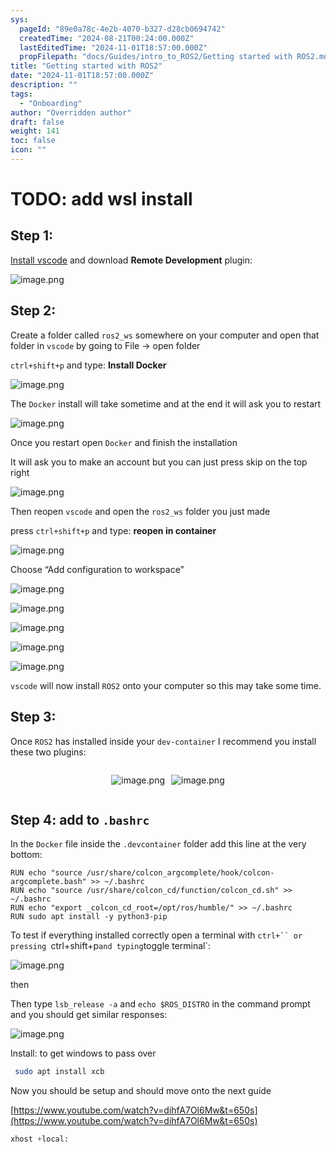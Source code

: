```yaml
---
sys:
  pageId: "89e0a78c-4e2b-4070-b327-d28cb0694742"
  createdTime: "2024-08-21T00:24:00.000Z"
  lastEditedTime: "2024-11-01T18:57:00.000Z"
  propFilepath: "docs/Guides/intro_to_ROS2/Getting started with ROS2.md"
title: "Getting started with ROS2"
date: "2024-11-01T18:57:00.000Z"
description: ""
tags:
  - "Onboarding"
author: "Overridden author"
draft: false
weight: 141
toc: false
icon: ""
---
```


# TODO: add wsl install

## Step 1:

[Install vscode](https://code.visualstudio.com/download) and download **Remote Development** plugin:

![image.png](https://prod-files-secure.s3.us-west-2.amazonaws.com/d518164a-d88e-44d1-a4ee-3adb3bd8bce0/efb52993-1881-4a40-b95e-6f020334f022/image.png?X-Amz-Algorithm=AWS4-HMAC-SHA256&X-Amz-Content-Sha256=UNSIGNED-PAYLOAD&X-Amz-Credential=ASIAZI2LB466YCIP2A2G%2F20250401%2Fus-west-2%2Fs3%2Faws4_request&X-Amz-Date=20250401T090925Z&X-Amz-Expires=3600&X-Amz-Security-Token=IQoJb3JpZ2luX2VjEFEaCXVzLXdlc3QtMiJGMEQCIC6Od7CGh%2BuMbM%2Bsk2BJT68%2BTplmeeq%2BsyBpajsJu28dAiB6wyLH%2BNHgVbpS2E1pSQVwbaryL1tgEJiry37XLDE0uSqIBAi6%2F%2F%2F%2F%2F%2F%2F%2F%2F%2F8BEAAaDDYzNzQyMzE4MzgwNSIMhZ8rvKq0eNbtcsonKtwD8NcWd9I%2FCXLET4sOc5EPFXHNNF1A4HbIj2H%2FUM8Y8gYS7Fv2FERCE%2FEMriXM1kKEFroaclIYMq1px00N9BqylSB875DxGtz%2FkwLiXX1vEOoHa%2FaZNPs7nDzkDuQ69GL1fbI%2BwnyanJ1PHmDEbJ5URMcaQrf5NV6sFCdTVn7AJBBhRiTwarI2kMkVFEf19ZO0sCCUA1lQFheKcSz9IDTy2ixIEgTLDcwXPntAWipWyDRkTjdqFiP73acuhL4COVPlzR%2BF3U7hUEK7pq4aYGQtdKSYrshyRsC9CwZiTm0%2Ff7JPlmDR1xbQdkn17VPjUMwUiR4l7IlVE6BggHCHlwsc8V7oQDcD7ipQPxcpy6vakVOQKHA3wZmJf1NJNe80m0hzbd5bsfvMvKcuotTBCEUAYFlJsvZb1VDbqDl1AGMhtLZDoPqUF7BxS8RF%2BR1zp17OxQcCirV9wOJGCbE3eZq2AHQfcYPBTfSXPw1gj2Uw6UUQh%2Fk%2FJiHu1Sc2vy4kHRPqx6Mima0Nh%2BZGbpIb%2BYn4b28cNYhJwiNAB5YsjmAxKBUtk6r9xUfV%2BpTmoDf%2BtOvGPRYrVfp7ytGVZe4g8mF4Kbmws%2FcZDdc1kfGh5PwOBum0wp65jYq32LIxe6owl8yuvwY6pgFdtzCIovapNxJuj9L3Pa9TS%2BQQEOQCiP9jX9RM3oW5WCoKy5xppP%2FW3W0Nu5nNddR4ccwbPT1hv7yoN0zMuPoHc9EP51dstAZlZFJVacLYSBv2YJgI%2FjbEwbN%2Fd%2FznQkJZb3gSeu6M0AluH2kRitxefImtI3TZ%2Fuag%2FlpKzhb3MYJBflka8b%2FOKPS16AWlCQsElCHeDMhbzSMaX2ELuKZcZh1v7A1j&X-Amz-Signature=85305280763c047684f644f0fcf7869fa5644260669220b50416808a7b4333ec&X-Amz-SignedHeaders=host&x-id=GetObject)

## Step 2:

Create a folder called `ros2_ws` somewhere on your computer and open that folder in `vscode` by going to File → open folder 

`ctrl+shift+p` and type: **Install Docker**

![image.png](https://prod-files-secure.s3.us-west-2.amazonaws.com/d518164a-d88e-44d1-a4ee-3adb3bd8bce0/2269dc0e-1cd5-47ff-bceb-c04ad9b2eab0/image.png?X-Amz-Algorithm=AWS4-HMAC-SHA256&X-Amz-Content-Sha256=UNSIGNED-PAYLOAD&X-Amz-Credential=ASIAZI2LB466YCIP2A2G%2F20250401%2Fus-west-2%2Fs3%2Faws4_request&X-Amz-Date=20250401T090925Z&X-Amz-Expires=3600&X-Amz-Security-Token=IQoJb3JpZ2luX2VjEFEaCXVzLXdlc3QtMiJGMEQCIC6Od7CGh%2BuMbM%2Bsk2BJT68%2BTplmeeq%2BsyBpajsJu28dAiB6wyLH%2BNHgVbpS2E1pSQVwbaryL1tgEJiry37XLDE0uSqIBAi6%2F%2F%2F%2F%2F%2F%2F%2F%2F%2F8BEAAaDDYzNzQyMzE4MzgwNSIMhZ8rvKq0eNbtcsonKtwD8NcWd9I%2FCXLET4sOc5EPFXHNNF1A4HbIj2H%2FUM8Y8gYS7Fv2FERCE%2FEMriXM1kKEFroaclIYMq1px00N9BqylSB875DxGtz%2FkwLiXX1vEOoHa%2FaZNPs7nDzkDuQ69GL1fbI%2BwnyanJ1PHmDEbJ5URMcaQrf5NV6sFCdTVn7AJBBhRiTwarI2kMkVFEf19ZO0sCCUA1lQFheKcSz9IDTy2ixIEgTLDcwXPntAWipWyDRkTjdqFiP73acuhL4COVPlzR%2BF3U7hUEK7pq4aYGQtdKSYrshyRsC9CwZiTm0%2Ff7JPlmDR1xbQdkn17VPjUMwUiR4l7IlVE6BggHCHlwsc8V7oQDcD7ipQPxcpy6vakVOQKHA3wZmJf1NJNe80m0hzbd5bsfvMvKcuotTBCEUAYFlJsvZb1VDbqDl1AGMhtLZDoPqUF7BxS8RF%2BR1zp17OxQcCirV9wOJGCbE3eZq2AHQfcYPBTfSXPw1gj2Uw6UUQh%2Fk%2FJiHu1Sc2vy4kHRPqx6Mima0Nh%2BZGbpIb%2BYn4b28cNYhJwiNAB5YsjmAxKBUtk6r9xUfV%2BpTmoDf%2BtOvGPRYrVfp7ytGVZe4g8mF4Kbmws%2FcZDdc1kfGh5PwOBum0wp65jYq32LIxe6owl8yuvwY6pgFdtzCIovapNxJuj9L3Pa9TS%2BQQEOQCiP9jX9RM3oW5WCoKy5xppP%2FW3W0Nu5nNddR4ccwbPT1hv7yoN0zMuPoHc9EP51dstAZlZFJVacLYSBv2YJgI%2FjbEwbN%2Fd%2FznQkJZb3gSeu6M0AluH2kRitxefImtI3TZ%2Fuag%2FlpKzhb3MYJBflka8b%2FOKPS16AWlCQsElCHeDMhbzSMaX2ELuKZcZh1v7A1j&X-Amz-Signature=b72cb4448785c8006088ce3ac79d286c77e72ee0df5ac97b92dd70ca16473ec1&X-Amz-SignedHeaders=host&x-id=GetObject)

The `Docker` install will take sometime and at the end it will ask you to restart

![image.png](https://prod-files-secure.s3.us-west-2.amazonaws.com/d518164a-d88e-44d1-a4ee-3adb3bd8bce0/ed233f78-be33-4b1f-b89c-9c346c0e961e/image.png?X-Amz-Algorithm=AWS4-HMAC-SHA256&X-Amz-Content-Sha256=UNSIGNED-PAYLOAD&X-Amz-Credential=ASIAZI2LB466YCIP2A2G%2F20250401%2Fus-west-2%2Fs3%2Faws4_request&X-Amz-Date=20250401T090925Z&X-Amz-Expires=3600&X-Amz-Security-Token=IQoJb3JpZ2luX2VjEFEaCXVzLXdlc3QtMiJGMEQCIC6Od7CGh%2BuMbM%2Bsk2BJT68%2BTplmeeq%2BsyBpajsJu28dAiB6wyLH%2BNHgVbpS2E1pSQVwbaryL1tgEJiry37XLDE0uSqIBAi6%2F%2F%2F%2F%2F%2F%2F%2F%2F%2F8BEAAaDDYzNzQyMzE4MzgwNSIMhZ8rvKq0eNbtcsonKtwD8NcWd9I%2FCXLET4sOc5EPFXHNNF1A4HbIj2H%2FUM8Y8gYS7Fv2FERCE%2FEMriXM1kKEFroaclIYMq1px00N9BqylSB875DxGtz%2FkwLiXX1vEOoHa%2FaZNPs7nDzkDuQ69GL1fbI%2BwnyanJ1PHmDEbJ5URMcaQrf5NV6sFCdTVn7AJBBhRiTwarI2kMkVFEf19ZO0sCCUA1lQFheKcSz9IDTy2ixIEgTLDcwXPntAWipWyDRkTjdqFiP73acuhL4COVPlzR%2BF3U7hUEK7pq4aYGQtdKSYrshyRsC9CwZiTm0%2Ff7JPlmDR1xbQdkn17VPjUMwUiR4l7IlVE6BggHCHlwsc8V7oQDcD7ipQPxcpy6vakVOQKHA3wZmJf1NJNe80m0hzbd5bsfvMvKcuotTBCEUAYFlJsvZb1VDbqDl1AGMhtLZDoPqUF7BxS8RF%2BR1zp17OxQcCirV9wOJGCbE3eZq2AHQfcYPBTfSXPw1gj2Uw6UUQh%2Fk%2FJiHu1Sc2vy4kHRPqx6Mima0Nh%2BZGbpIb%2BYn4b28cNYhJwiNAB5YsjmAxKBUtk6r9xUfV%2BpTmoDf%2BtOvGPRYrVfp7ytGVZe4g8mF4Kbmws%2FcZDdc1kfGh5PwOBum0wp65jYq32LIxe6owl8yuvwY6pgFdtzCIovapNxJuj9L3Pa9TS%2BQQEOQCiP9jX9RM3oW5WCoKy5xppP%2FW3W0Nu5nNddR4ccwbPT1hv7yoN0zMuPoHc9EP51dstAZlZFJVacLYSBv2YJgI%2FjbEwbN%2Fd%2FznQkJZb3gSeu6M0AluH2kRitxefImtI3TZ%2Fuag%2FlpKzhb3MYJBflka8b%2FOKPS16AWlCQsElCHeDMhbzSMaX2ELuKZcZh1v7A1j&X-Amz-Signature=27c98be7931e3b8710760616ff8ae6a482c3c0953b5226327a25f7ac9b582280&X-Amz-SignedHeaders=host&x-id=GetObject)

Once you restart open `Docker` and finish the installation

It will ask you to make an account but you can just press skip on the top right

![image.png](https://prod-files-secure.s3.us-west-2.amazonaws.com/d518164a-d88e-44d1-a4ee-3adb3bd8bce0/21010ad9-1659-4fd9-9f59-9932a09b2a3d/image.png?X-Amz-Algorithm=AWS4-HMAC-SHA256&X-Amz-Content-Sha256=UNSIGNED-PAYLOAD&X-Amz-Credential=ASIAZI2LB466YCIP2A2G%2F20250401%2Fus-west-2%2Fs3%2Faws4_request&X-Amz-Date=20250401T090925Z&X-Amz-Expires=3600&X-Amz-Security-Token=IQoJb3JpZ2luX2VjEFEaCXVzLXdlc3QtMiJGMEQCIC6Od7CGh%2BuMbM%2Bsk2BJT68%2BTplmeeq%2BsyBpajsJu28dAiB6wyLH%2BNHgVbpS2E1pSQVwbaryL1tgEJiry37XLDE0uSqIBAi6%2F%2F%2F%2F%2F%2F%2F%2F%2F%2F8BEAAaDDYzNzQyMzE4MzgwNSIMhZ8rvKq0eNbtcsonKtwD8NcWd9I%2FCXLET4sOc5EPFXHNNF1A4HbIj2H%2FUM8Y8gYS7Fv2FERCE%2FEMriXM1kKEFroaclIYMq1px00N9BqylSB875DxGtz%2FkwLiXX1vEOoHa%2FaZNPs7nDzkDuQ69GL1fbI%2BwnyanJ1PHmDEbJ5URMcaQrf5NV6sFCdTVn7AJBBhRiTwarI2kMkVFEf19ZO0sCCUA1lQFheKcSz9IDTy2ixIEgTLDcwXPntAWipWyDRkTjdqFiP73acuhL4COVPlzR%2BF3U7hUEK7pq4aYGQtdKSYrshyRsC9CwZiTm0%2Ff7JPlmDR1xbQdkn17VPjUMwUiR4l7IlVE6BggHCHlwsc8V7oQDcD7ipQPxcpy6vakVOQKHA3wZmJf1NJNe80m0hzbd5bsfvMvKcuotTBCEUAYFlJsvZb1VDbqDl1AGMhtLZDoPqUF7BxS8RF%2BR1zp17OxQcCirV9wOJGCbE3eZq2AHQfcYPBTfSXPw1gj2Uw6UUQh%2Fk%2FJiHu1Sc2vy4kHRPqx6Mima0Nh%2BZGbpIb%2BYn4b28cNYhJwiNAB5YsjmAxKBUtk6r9xUfV%2BpTmoDf%2BtOvGPRYrVfp7ytGVZe4g8mF4Kbmws%2FcZDdc1kfGh5PwOBum0wp65jYq32LIxe6owl8yuvwY6pgFdtzCIovapNxJuj9L3Pa9TS%2BQQEOQCiP9jX9RM3oW5WCoKy5xppP%2FW3W0Nu5nNddR4ccwbPT1hv7yoN0zMuPoHc9EP51dstAZlZFJVacLYSBv2YJgI%2FjbEwbN%2Fd%2FznQkJZb3gSeu6M0AluH2kRitxefImtI3TZ%2Fuag%2FlpKzhb3MYJBflka8b%2FOKPS16AWlCQsElCHeDMhbzSMaX2ELuKZcZh1v7A1j&X-Amz-Signature=ba636a548f7359523b3e4743e980d91fbf2001f7b3ae1b9d823975f5159a65f4&X-Amz-SignedHeaders=host&x-id=GetObject)

Then reopen `vscode` and open the `ros2_ws` folder you just made

press `ctrl+shift+p` and type: **reopen in container**

![image.png](https://prod-files-secure.s3.us-west-2.amazonaws.com/d518164a-d88e-44d1-a4ee-3adb3bd8bce0/4e93b8c2-41ad-488c-8095-c74205196118/image.png?X-Amz-Algorithm=AWS4-HMAC-SHA256&X-Amz-Content-Sha256=UNSIGNED-PAYLOAD&X-Amz-Credential=ASIAZI2LB466YCIP2A2G%2F20250401%2Fus-west-2%2Fs3%2Faws4_request&X-Amz-Date=20250401T090925Z&X-Amz-Expires=3600&X-Amz-Security-Token=IQoJb3JpZ2luX2VjEFEaCXVzLXdlc3QtMiJGMEQCIC6Od7CGh%2BuMbM%2Bsk2BJT68%2BTplmeeq%2BsyBpajsJu28dAiB6wyLH%2BNHgVbpS2E1pSQVwbaryL1tgEJiry37XLDE0uSqIBAi6%2F%2F%2F%2F%2F%2F%2F%2F%2F%2F8BEAAaDDYzNzQyMzE4MzgwNSIMhZ8rvKq0eNbtcsonKtwD8NcWd9I%2FCXLET4sOc5EPFXHNNF1A4HbIj2H%2FUM8Y8gYS7Fv2FERCE%2FEMriXM1kKEFroaclIYMq1px00N9BqylSB875DxGtz%2FkwLiXX1vEOoHa%2FaZNPs7nDzkDuQ69GL1fbI%2BwnyanJ1PHmDEbJ5URMcaQrf5NV6sFCdTVn7AJBBhRiTwarI2kMkVFEf19ZO0sCCUA1lQFheKcSz9IDTy2ixIEgTLDcwXPntAWipWyDRkTjdqFiP73acuhL4COVPlzR%2BF3U7hUEK7pq4aYGQtdKSYrshyRsC9CwZiTm0%2Ff7JPlmDR1xbQdkn17VPjUMwUiR4l7IlVE6BggHCHlwsc8V7oQDcD7ipQPxcpy6vakVOQKHA3wZmJf1NJNe80m0hzbd5bsfvMvKcuotTBCEUAYFlJsvZb1VDbqDl1AGMhtLZDoPqUF7BxS8RF%2BR1zp17OxQcCirV9wOJGCbE3eZq2AHQfcYPBTfSXPw1gj2Uw6UUQh%2Fk%2FJiHu1Sc2vy4kHRPqx6Mima0Nh%2BZGbpIb%2BYn4b28cNYhJwiNAB5YsjmAxKBUtk6r9xUfV%2BpTmoDf%2BtOvGPRYrVfp7ytGVZe4g8mF4Kbmws%2FcZDdc1kfGh5PwOBum0wp65jYq32LIxe6owl8yuvwY6pgFdtzCIovapNxJuj9L3Pa9TS%2BQQEOQCiP9jX9RM3oW5WCoKy5xppP%2FW3W0Nu5nNddR4ccwbPT1hv7yoN0zMuPoHc9EP51dstAZlZFJVacLYSBv2YJgI%2FjbEwbN%2Fd%2FznQkJZb3gSeu6M0AluH2kRitxefImtI3TZ%2Fuag%2FlpKzhb3MYJBflka8b%2FOKPS16AWlCQsElCHeDMhbzSMaX2ELuKZcZh1v7A1j&X-Amz-Signature=a0358ec784c5ace5c1de99177945680fad316468a13a26046ff3cd764ef3dace&X-Amz-SignedHeaders=host&x-id=GetObject)

Choose “Add configuration to workspace”

![image.png](https://prod-files-secure.s3.us-west-2.amazonaws.com/d518164a-d88e-44d1-a4ee-3adb3bd8bce0/9560b282-5060-4989-ba37-97e7b2c22476/image.png?X-Amz-Algorithm=AWS4-HMAC-SHA256&X-Amz-Content-Sha256=UNSIGNED-PAYLOAD&X-Amz-Credential=ASIAZI2LB466YCIP2A2G%2F20250401%2Fus-west-2%2Fs3%2Faws4_request&X-Amz-Date=20250401T090925Z&X-Amz-Expires=3600&X-Amz-Security-Token=IQoJb3JpZ2luX2VjEFEaCXVzLXdlc3QtMiJGMEQCIC6Od7CGh%2BuMbM%2Bsk2BJT68%2BTplmeeq%2BsyBpajsJu28dAiB6wyLH%2BNHgVbpS2E1pSQVwbaryL1tgEJiry37XLDE0uSqIBAi6%2F%2F%2F%2F%2F%2F%2F%2F%2F%2F8BEAAaDDYzNzQyMzE4MzgwNSIMhZ8rvKq0eNbtcsonKtwD8NcWd9I%2FCXLET4sOc5EPFXHNNF1A4HbIj2H%2FUM8Y8gYS7Fv2FERCE%2FEMriXM1kKEFroaclIYMq1px00N9BqylSB875DxGtz%2FkwLiXX1vEOoHa%2FaZNPs7nDzkDuQ69GL1fbI%2BwnyanJ1PHmDEbJ5URMcaQrf5NV6sFCdTVn7AJBBhRiTwarI2kMkVFEf19ZO0sCCUA1lQFheKcSz9IDTy2ixIEgTLDcwXPntAWipWyDRkTjdqFiP73acuhL4COVPlzR%2BF3U7hUEK7pq4aYGQtdKSYrshyRsC9CwZiTm0%2Ff7JPlmDR1xbQdkn17VPjUMwUiR4l7IlVE6BggHCHlwsc8V7oQDcD7ipQPxcpy6vakVOQKHA3wZmJf1NJNe80m0hzbd5bsfvMvKcuotTBCEUAYFlJsvZb1VDbqDl1AGMhtLZDoPqUF7BxS8RF%2BR1zp17OxQcCirV9wOJGCbE3eZq2AHQfcYPBTfSXPw1gj2Uw6UUQh%2Fk%2FJiHu1Sc2vy4kHRPqx6Mima0Nh%2BZGbpIb%2BYn4b28cNYhJwiNAB5YsjmAxKBUtk6r9xUfV%2BpTmoDf%2BtOvGPRYrVfp7ytGVZe4g8mF4Kbmws%2FcZDdc1kfGh5PwOBum0wp65jYq32LIxe6owl8yuvwY6pgFdtzCIovapNxJuj9L3Pa9TS%2BQQEOQCiP9jX9RM3oW5WCoKy5xppP%2FW3W0Nu5nNddR4ccwbPT1hv7yoN0zMuPoHc9EP51dstAZlZFJVacLYSBv2YJgI%2FjbEwbN%2Fd%2FznQkJZb3gSeu6M0AluH2kRitxefImtI3TZ%2Fuag%2FlpKzhb3MYJBflka8b%2FOKPS16AWlCQsElCHeDMhbzSMaX2ELuKZcZh1v7A1j&X-Amz-Signature=21cf68220f044f5749c77ee2418fe29c8b6583726783f7e3cdb20474e973f668&X-Amz-SignedHeaders=host&x-id=GetObject)

![image.png](https://prod-files-secure.s3.us-west-2.amazonaws.com/d518164a-d88e-44d1-a4ee-3adb3bd8bce0/2ee63f81-886b-48e8-a553-dc6e5eac99e4/image.png?X-Amz-Algorithm=AWS4-HMAC-SHA256&X-Amz-Content-Sha256=UNSIGNED-PAYLOAD&X-Amz-Credential=ASIAZI2LB466YCIP2A2G%2F20250401%2Fus-west-2%2Fs3%2Faws4_request&X-Amz-Date=20250401T090925Z&X-Amz-Expires=3600&X-Amz-Security-Token=IQoJb3JpZ2luX2VjEFEaCXVzLXdlc3QtMiJGMEQCIC6Od7CGh%2BuMbM%2Bsk2BJT68%2BTplmeeq%2BsyBpajsJu28dAiB6wyLH%2BNHgVbpS2E1pSQVwbaryL1tgEJiry37XLDE0uSqIBAi6%2F%2F%2F%2F%2F%2F%2F%2F%2F%2F8BEAAaDDYzNzQyMzE4MzgwNSIMhZ8rvKq0eNbtcsonKtwD8NcWd9I%2FCXLET4sOc5EPFXHNNF1A4HbIj2H%2FUM8Y8gYS7Fv2FERCE%2FEMriXM1kKEFroaclIYMq1px00N9BqylSB875DxGtz%2FkwLiXX1vEOoHa%2FaZNPs7nDzkDuQ69GL1fbI%2BwnyanJ1PHmDEbJ5URMcaQrf5NV6sFCdTVn7AJBBhRiTwarI2kMkVFEf19ZO0sCCUA1lQFheKcSz9IDTy2ixIEgTLDcwXPntAWipWyDRkTjdqFiP73acuhL4COVPlzR%2BF3U7hUEK7pq4aYGQtdKSYrshyRsC9CwZiTm0%2Ff7JPlmDR1xbQdkn17VPjUMwUiR4l7IlVE6BggHCHlwsc8V7oQDcD7ipQPxcpy6vakVOQKHA3wZmJf1NJNe80m0hzbd5bsfvMvKcuotTBCEUAYFlJsvZb1VDbqDl1AGMhtLZDoPqUF7BxS8RF%2BR1zp17OxQcCirV9wOJGCbE3eZq2AHQfcYPBTfSXPw1gj2Uw6UUQh%2Fk%2FJiHu1Sc2vy4kHRPqx6Mima0Nh%2BZGbpIb%2BYn4b28cNYhJwiNAB5YsjmAxKBUtk6r9xUfV%2BpTmoDf%2BtOvGPRYrVfp7ytGVZe4g8mF4Kbmws%2FcZDdc1kfGh5PwOBum0wp65jYq32LIxe6owl8yuvwY6pgFdtzCIovapNxJuj9L3Pa9TS%2BQQEOQCiP9jX9RM3oW5WCoKy5xppP%2FW3W0Nu5nNddR4ccwbPT1hv7yoN0zMuPoHc9EP51dstAZlZFJVacLYSBv2YJgI%2FjbEwbN%2Fd%2FznQkJZb3gSeu6M0AluH2kRitxefImtI3TZ%2Fuag%2FlpKzhb3MYJBflka8b%2FOKPS16AWlCQsElCHeDMhbzSMaX2ELuKZcZh1v7A1j&X-Amz-Signature=6d643ac8b7b4e63d78f9870cab87388a21f95f40cd7988f53dc3e59077324f8f&X-Amz-SignedHeaders=host&x-id=GetObject)

![image.png](https://prod-files-secure.s3.us-west-2.amazonaws.com/d518164a-d88e-44d1-a4ee-3adb3bd8bce0/ae1580b2-b048-407e-aed9-b584224a7a04/image.png?X-Amz-Algorithm=AWS4-HMAC-SHA256&X-Amz-Content-Sha256=UNSIGNED-PAYLOAD&X-Amz-Credential=ASIAZI2LB466YCIP2A2G%2F20250401%2Fus-west-2%2Fs3%2Faws4_request&X-Amz-Date=20250401T090925Z&X-Amz-Expires=3600&X-Amz-Security-Token=IQoJb3JpZ2luX2VjEFEaCXVzLXdlc3QtMiJGMEQCIC6Od7CGh%2BuMbM%2Bsk2BJT68%2BTplmeeq%2BsyBpajsJu28dAiB6wyLH%2BNHgVbpS2E1pSQVwbaryL1tgEJiry37XLDE0uSqIBAi6%2F%2F%2F%2F%2F%2F%2F%2F%2F%2F8BEAAaDDYzNzQyMzE4MzgwNSIMhZ8rvKq0eNbtcsonKtwD8NcWd9I%2FCXLET4sOc5EPFXHNNF1A4HbIj2H%2FUM8Y8gYS7Fv2FERCE%2FEMriXM1kKEFroaclIYMq1px00N9BqylSB875DxGtz%2FkwLiXX1vEOoHa%2FaZNPs7nDzkDuQ69GL1fbI%2BwnyanJ1PHmDEbJ5URMcaQrf5NV6sFCdTVn7AJBBhRiTwarI2kMkVFEf19ZO0sCCUA1lQFheKcSz9IDTy2ixIEgTLDcwXPntAWipWyDRkTjdqFiP73acuhL4COVPlzR%2BF3U7hUEK7pq4aYGQtdKSYrshyRsC9CwZiTm0%2Ff7JPlmDR1xbQdkn17VPjUMwUiR4l7IlVE6BggHCHlwsc8V7oQDcD7ipQPxcpy6vakVOQKHA3wZmJf1NJNe80m0hzbd5bsfvMvKcuotTBCEUAYFlJsvZb1VDbqDl1AGMhtLZDoPqUF7BxS8RF%2BR1zp17OxQcCirV9wOJGCbE3eZq2AHQfcYPBTfSXPw1gj2Uw6UUQh%2Fk%2FJiHu1Sc2vy4kHRPqx6Mima0Nh%2BZGbpIb%2BYn4b28cNYhJwiNAB5YsjmAxKBUtk6r9xUfV%2BpTmoDf%2BtOvGPRYrVfp7ytGVZe4g8mF4Kbmws%2FcZDdc1kfGh5PwOBum0wp65jYq32LIxe6owl8yuvwY6pgFdtzCIovapNxJuj9L3Pa9TS%2BQQEOQCiP9jX9RM3oW5WCoKy5xppP%2FW3W0Nu5nNddR4ccwbPT1hv7yoN0zMuPoHc9EP51dstAZlZFJVacLYSBv2YJgI%2FjbEwbN%2Fd%2FznQkJZb3gSeu6M0AluH2kRitxefImtI3TZ%2Fuag%2FlpKzhb3MYJBflka8b%2FOKPS16AWlCQsElCHeDMhbzSMaX2ELuKZcZh1v7A1j&X-Amz-Signature=de0d215babbbee6083d74551778e71c0651512faded7985b9ecedbc3c6e24de3&X-Amz-SignedHeaders=host&x-id=GetObject)

![image.png](https://prod-files-secure.s3.us-west-2.amazonaws.com/d518164a-d88e-44d1-a4ee-3adb3bd8bce0/53255b28-f75e-430f-b9e3-c0ac8577e42b/image.png?X-Amz-Algorithm=AWS4-HMAC-SHA256&X-Amz-Content-Sha256=UNSIGNED-PAYLOAD&X-Amz-Credential=ASIAZI2LB466YCIP2A2G%2F20250401%2Fus-west-2%2Fs3%2Faws4_request&X-Amz-Date=20250401T090925Z&X-Amz-Expires=3600&X-Amz-Security-Token=IQoJb3JpZ2luX2VjEFEaCXVzLXdlc3QtMiJGMEQCIC6Od7CGh%2BuMbM%2Bsk2BJT68%2BTplmeeq%2BsyBpajsJu28dAiB6wyLH%2BNHgVbpS2E1pSQVwbaryL1tgEJiry37XLDE0uSqIBAi6%2F%2F%2F%2F%2F%2F%2F%2F%2F%2F8BEAAaDDYzNzQyMzE4MzgwNSIMhZ8rvKq0eNbtcsonKtwD8NcWd9I%2FCXLET4sOc5EPFXHNNF1A4HbIj2H%2FUM8Y8gYS7Fv2FERCE%2FEMriXM1kKEFroaclIYMq1px00N9BqylSB875DxGtz%2FkwLiXX1vEOoHa%2FaZNPs7nDzkDuQ69GL1fbI%2BwnyanJ1PHmDEbJ5URMcaQrf5NV6sFCdTVn7AJBBhRiTwarI2kMkVFEf19ZO0sCCUA1lQFheKcSz9IDTy2ixIEgTLDcwXPntAWipWyDRkTjdqFiP73acuhL4COVPlzR%2BF3U7hUEK7pq4aYGQtdKSYrshyRsC9CwZiTm0%2Ff7JPlmDR1xbQdkn17VPjUMwUiR4l7IlVE6BggHCHlwsc8V7oQDcD7ipQPxcpy6vakVOQKHA3wZmJf1NJNe80m0hzbd5bsfvMvKcuotTBCEUAYFlJsvZb1VDbqDl1AGMhtLZDoPqUF7BxS8RF%2BR1zp17OxQcCirV9wOJGCbE3eZq2AHQfcYPBTfSXPw1gj2Uw6UUQh%2Fk%2FJiHu1Sc2vy4kHRPqx6Mima0Nh%2BZGbpIb%2BYn4b28cNYhJwiNAB5YsjmAxKBUtk6r9xUfV%2BpTmoDf%2BtOvGPRYrVfp7ytGVZe4g8mF4Kbmws%2FcZDdc1kfGh5PwOBum0wp65jYq32LIxe6owl8yuvwY6pgFdtzCIovapNxJuj9L3Pa9TS%2BQQEOQCiP9jX9RM3oW5WCoKy5xppP%2FW3W0Nu5nNddR4ccwbPT1hv7yoN0zMuPoHc9EP51dstAZlZFJVacLYSBv2YJgI%2FjbEwbN%2Fd%2FznQkJZb3gSeu6M0AluH2kRitxefImtI3TZ%2Fuag%2FlpKzhb3MYJBflka8b%2FOKPS16AWlCQsElCHeDMhbzSMaX2ELuKZcZh1v7A1j&X-Amz-Signature=d52ec3db99585b142dba619ade17a1457199dbf36d3021d66e606f83595ccf90&X-Amz-SignedHeaders=host&x-id=GetObject)

![image.png](https://prod-files-secure.s3.us-west-2.amazonaws.com/d518164a-d88e-44d1-a4ee-3adb3bd8bce0/7c562767-5af9-4ffb-97d1-327bcdf4ee00/image.png?X-Amz-Algorithm=AWS4-HMAC-SHA256&X-Amz-Content-Sha256=UNSIGNED-PAYLOAD&X-Amz-Credential=ASIAZI2LB466YCIP2A2G%2F20250401%2Fus-west-2%2Fs3%2Faws4_request&X-Amz-Date=20250401T090925Z&X-Amz-Expires=3600&X-Amz-Security-Token=IQoJb3JpZ2luX2VjEFEaCXVzLXdlc3QtMiJGMEQCIC6Od7CGh%2BuMbM%2Bsk2BJT68%2BTplmeeq%2BsyBpajsJu28dAiB6wyLH%2BNHgVbpS2E1pSQVwbaryL1tgEJiry37XLDE0uSqIBAi6%2F%2F%2F%2F%2F%2F%2F%2F%2F%2F8BEAAaDDYzNzQyMzE4MzgwNSIMhZ8rvKq0eNbtcsonKtwD8NcWd9I%2FCXLET4sOc5EPFXHNNF1A4HbIj2H%2FUM8Y8gYS7Fv2FERCE%2FEMriXM1kKEFroaclIYMq1px00N9BqylSB875DxGtz%2FkwLiXX1vEOoHa%2FaZNPs7nDzkDuQ69GL1fbI%2BwnyanJ1PHmDEbJ5URMcaQrf5NV6sFCdTVn7AJBBhRiTwarI2kMkVFEf19ZO0sCCUA1lQFheKcSz9IDTy2ixIEgTLDcwXPntAWipWyDRkTjdqFiP73acuhL4COVPlzR%2BF3U7hUEK7pq4aYGQtdKSYrshyRsC9CwZiTm0%2Ff7JPlmDR1xbQdkn17VPjUMwUiR4l7IlVE6BggHCHlwsc8V7oQDcD7ipQPxcpy6vakVOQKHA3wZmJf1NJNe80m0hzbd5bsfvMvKcuotTBCEUAYFlJsvZb1VDbqDl1AGMhtLZDoPqUF7BxS8RF%2BR1zp17OxQcCirV9wOJGCbE3eZq2AHQfcYPBTfSXPw1gj2Uw6UUQh%2Fk%2FJiHu1Sc2vy4kHRPqx6Mima0Nh%2BZGbpIb%2BYn4b28cNYhJwiNAB5YsjmAxKBUtk6r9xUfV%2BpTmoDf%2BtOvGPRYrVfp7ytGVZe4g8mF4Kbmws%2FcZDdc1kfGh5PwOBum0wp65jYq32LIxe6owl8yuvwY6pgFdtzCIovapNxJuj9L3Pa9TS%2BQQEOQCiP9jX9RM3oW5WCoKy5xppP%2FW3W0Nu5nNddR4ccwbPT1hv7yoN0zMuPoHc9EP51dstAZlZFJVacLYSBv2YJgI%2FjbEwbN%2Fd%2FznQkJZb3gSeu6M0AluH2kRitxefImtI3TZ%2Fuag%2FlpKzhb3MYJBflka8b%2FOKPS16AWlCQsElCHeDMhbzSMaX2ELuKZcZh1v7A1j&X-Amz-Signature=f3a9f38015635f3d201158db2158d9402fe85610b241136b345af7d5b514a275&X-Amz-SignedHeaders=host&x-id=GetObject)

`vscode` will now install `ROS2` onto your computer so this may take some time.

## Step 3:

Once `ROS2` has installed inside your `dev-container` I recommend you install these two plugins:

<div style="display: flex;flex-direction: row; column-gap:10px; max-width: 630px;justify-content: center;">
<div>

![image.png](https://prod-files-secure.s3.us-west-2.amazonaws.com/d518164a-d88e-44d1-a4ee-3adb3bd8bce0/3fc3d550-5a54-4ba1-ba6b-faa01cdb7369/image.png?X-Amz-Algorithm=AWS4-HMAC-SHA256&X-Amz-Content-Sha256=UNSIGNED-PAYLOAD&X-Amz-Credential=ASIAZI2LB466SPNXWBXQ%2F20250401%2Fus-west-2%2Fs3%2Faws4_request&X-Amz-Date=20250401T090928Z&X-Amz-Expires=3600&X-Amz-Security-Token=IQoJb3JpZ2luX2VjEFEaCXVzLXdlc3QtMiJHMEUCIF0A4XJd8Xvm%2BMnV3%2BUE88g53oPhBluonOcTen3pRt2tAiEAunD06cHlpMdFXf6FE4SlyqFSEKPUmpgDO9ks0%2FFD6ZsqiAQIuv%2F%2F%2F%2F%2F%2F%2F%2F%2F%2FARAAGgw2Mzc0MjMxODM4MDUiDFvm6%2BVbC8IHQ76kySrcA%2FHHmrbMKATgiXMFTQNkQRn0GKp%2BuXPsT%2B%2B0%2FWF3CBP19GAAB06wIXWBuAvpKjU4QgT1uXw55JolNjgKbO2T00hjrzIa%2BO7x%2BO3wkrkx%2FgspMS9j8z6hKcoizSQ8hX7tEvnsAHOiNn18pnNni05Ue0TxzL24M%2FiXG1IRUsngRAEKO%2FZ0uACjYq4IWXC1lzpmbTZCR2%2Bhty8BZ%2BFDG2RF7Xqz4MnU5c9IW3cOPqq1tmNGHm1kMnZbgxZL6Mhrq6trHeB2%2Feya56e8rS%2FgnqYQjBK%2FCB0JUhhgx%2B6vs6jp%2FQaD6IwGHnYIybqA1ov24p%2BiUyIWmAf1Kob1xjl0Wl9UJ1LyZWe%2BKBzET3CkEnWiGjqWBMmTmfV6WrIKsW0Ic6PvgFfomiu6N8Wxp95dzEYEQyFxYKicnqV8F63wtbONipj76ApQQ0ZKNAGHPqFEfA6%2BwhW0m4Q9eGhSY0caQQMeqdjhseRXeT0CMYb2E6BkqDQ9f2Ur8mgJoSN9y7aPtMwvjeGeGEapqZnNnpD88jV0uas5d7dQQYa62f8Yqlpr1kWEZaOKiu%2Fbb3YnZVxzkOqORgvFyxNUqcplQAKKbK0Oi37Itm8k6BMlBpWDxop%2BvH20zOtJUUdHSmqClGEXMPDLrr8GOqUB6zErDk1%2BJd0EXnSoUx7bHazlPFPXTNIJ5cY40caV4XnJ2yLqz5bBDjyTBAjCt8HJKlAIhxp0YYCU%2BKs9o%2Fs%2BVQn79DGkj7%2BM1dJze%2Fd1%2BvdwYADGKEmzid9Ph2L2bdDGSQzrqh%2FWFBEfTWLBR5MV5lIYte81095mDioGmWEGdeaFUgeIZDdlR1W6n8KWc6ByfJ3TZ%2BmRs0WGGUySDVpu7DxcHdvS&X-Amz-Signature=dcd62f611ca403a2efad11216119e0344d99ba7be0e0bbc67a344514b0b303b4&X-Amz-SignedHeaders=host&x-id=GetObject)

</div>
<div>

![image.png](https://prod-files-secure.s3.us-west-2.amazonaws.com/d518164a-d88e-44d1-a4ee-3adb3bd8bce0/d994cc66-13c2-4093-a5a3-f84cf4601a82/image.png?X-Amz-Algorithm=AWS4-HMAC-SHA256&X-Amz-Content-Sha256=UNSIGNED-PAYLOAD&X-Amz-Credential=ASIAZI2LB466TDGFQGLJ%2F20250401%2Fus-west-2%2Fs3%2Faws4_request&X-Amz-Date=20250401T090928Z&X-Amz-Expires=3600&X-Amz-Security-Token=IQoJb3JpZ2luX2VjEFEaCXVzLXdlc3QtMiJIMEYCIQCsRIhGc2LGOX3SMIPAdvtJuxMkOBTnEh23G36eZXXE5AIhAJh2wC4x%2B4hAwX8RnbeguT2cj7o%2FvIAVC5boxF6H%2FDRLKogECLr%2F%2F%2F%2F%2F%2F%2F%2F%2F%2FwEQABoMNjM3NDIzMTgzODA1Igzrrj%2Bm6qBXN9F2bocq3ANP48Z6GYudJg1IWld38%2Bl2c6ntDK2qRYnXZhJ407n84jPBEQQuK2a5%2Bp16641GgVKScQMc0HFtauRnsOs%2Bo4p1Y4NJ1KhBo2frTC1TjjDmysQrGXR85ur9%2FlyqYVQou3CWxn7iLl0wf%2BrycQPdzT76GlRMLlMcXjTY6wMtKvCVQ2bWM4p13eWygmrsu%2FCzoPcpY3vULV%2FO4uAt23jQpurarJmnhCbDzN0UidtGTr104%2BPWLT5w9xTI8mAWad%2BOhjsrwZ4sasT3FF4h0wT%2FXPxZPFYamuiHPFoVxIeFtzn4hYx4SmJDBtzZK2nmbQtDWJUTnBWrHabIwUtRO6kW22fQb795q45hSeKT6qSb5CJxgo9%2FC3SC3RM9MFInz3F3YRHVvssJ9oet2Dfh0Vn28W0XPJDbseXVmzlLyLQGDTIZ4bQpZkWLQPJUZ7e3%2FqNG9hMVBB9S7lAaWNV%2Fu0i01ynBrkFyNwFpIv4MQXB0hEF5Yn9qsBzhKUwxOLCeUR6dMNqPCc9saj1yqqiKHTAFuvK12CCe36kqUd2g2jAKYZGNLEjdSd7%2FR%2Bm%2BdFIIUVXOObX35WuclIVV7DtvtVFYWL%2BYmpA%2FEnyVTH5pjcQ4mjTx7gwx8wlnN9KBayi1SzDSzK6%2FBjqkAU8R8nGTIR7Tz0cTK%2B7aMdgdrV0gBa5pUhgev2BsTV9KWptUHBmOibejCkY%2FOFxT0gmfaaQgX7GWwiYmMlqwCsb5UXyZvWMY7iD4mOPRfc1czhwF8rFe7A6TAbX9b%2FNNu7dz0u0IYNo%2FL9JUuxwLO7i2cEsKnpdmsS88M%2FflpxAOZKpQQG5fWzR3JHRGP64cNf4ZmLZeam9tZfMGFQIxfoqa6AJ3&X-Amz-Signature=43c51b3804c379b34c6ed14f0bc77079c75e6a4375f8be674c124369fc18e119&X-Amz-SignedHeaders=host&x-id=GetObject)

</div>
</div>

## Step 4: add to `.bashrc`

In the `Docker` file inside the `.devcontainer` folder add this line at the very bottom: 

```docker
RUN echo "source /usr/share/colcon_argcomplete/hook/colcon-argcomplete.bash" >> ~/.bashrc
RUN echo "source /usr/share/colcon_cd/function/colcon_cd.sh" >> ~/.bashrc
RUN echo "export _colcon_cd_root=/opt/ros/humble/" >> ~/.bashrc
RUN sudo apt install -y python3-pip 
```

To test if everything installed correctly open a terminal with `ctrl+`` or pressing `ctrl+shift+p` and typing `toggle terminal`:

![image.png](https://prod-files-secure.s3.us-west-2.amazonaws.com/d518164a-d88e-44d1-a4ee-3adb3bd8bce0/6a4943d8-b04e-4c02-9a58-775f3384d1a5/image.png?X-Amz-Algorithm=AWS4-HMAC-SHA256&X-Amz-Content-Sha256=UNSIGNED-PAYLOAD&X-Amz-Credential=ASIAZI2LB466YCIP2A2G%2F20250401%2Fus-west-2%2Fs3%2Faws4_request&X-Amz-Date=20250401T090925Z&X-Amz-Expires=3600&X-Amz-Security-Token=IQoJb3JpZ2luX2VjEFEaCXVzLXdlc3QtMiJGMEQCIC6Od7CGh%2BuMbM%2Bsk2BJT68%2BTplmeeq%2BsyBpajsJu28dAiB6wyLH%2BNHgVbpS2E1pSQVwbaryL1tgEJiry37XLDE0uSqIBAi6%2F%2F%2F%2F%2F%2F%2F%2F%2F%2F8BEAAaDDYzNzQyMzE4MzgwNSIMhZ8rvKq0eNbtcsonKtwD8NcWd9I%2FCXLET4sOc5EPFXHNNF1A4HbIj2H%2FUM8Y8gYS7Fv2FERCE%2FEMriXM1kKEFroaclIYMq1px00N9BqylSB875DxGtz%2FkwLiXX1vEOoHa%2FaZNPs7nDzkDuQ69GL1fbI%2BwnyanJ1PHmDEbJ5URMcaQrf5NV6sFCdTVn7AJBBhRiTwarI2kMkVFEf19ZO0sCCUA1lQFheKcSz9IDTy2ixIEgTLDcwXPntAWipWyDRkTjdqFiP73acuhL4COVPlzR%2BF3U7hUEK7pq4aYGQtdKSYrshyRsC9CwZiTm0%2Ff7JPlmDR1xbQdkn17VPjUMwUiR4l7IlVE6BggHCHlwsc8V7oQDcD7ipQPxcpy6vakVOQKHA3wZmJf1NJNe80m0hzbd5bsfvMvKcuotTBCEUAYFlJsvZb1VDbqDl1AGMhtLZDoPqUF7BxS8RF%2BR1zp17OxQcCirV9wOJGCbE3eZq2AHQfcYPBTfSXPw1gj2Uw6UUQh%2Fk%2FJiHu1Sc2vy4kHRPqx6Mima0Nh%2BZGbpIb%2BYn4b28cNYhJwiNAB5YsjmAxKBUtk6r9xUfV%2BpTmoDf%2BtOvGPRYrVfp7ytGVZe4g8mF4Kbmws%2FcZDdc1kfGh5PwOBum0wp65jYq32LIxe6owl8yuvwY6pgFdtzCIovapNxJuj9L3Pa9TS%2BQQEOQCiP9jX9RM3oW5WCoKy5xppP%2FW3W0Nu5nNddR4ccwbPT1hv7yoN0zMuPoHc9EP51dstAZlZFJVacLYSBv2YJgI%2FjbEwbN%2Fd%2FznQkJZb3gSeu6M0AluH2kRitxefImtI3TZ%2Fuag%2FlpKzhb3MYJBflka8b%2FOKPS16AWlCQsElCHeDMhbzSMaX2ELuKZcZh1v7A1j&X-Amz-Signature=ef39acaa803c5522a4006f478eb58241ca920eab0ea53a612540ec99abf4fe5d&X-Amz-SignedHeaders=host&x-id=GetObject)

then 

Then type `lsb_release -a` and `echo $ROS_DISTRO` in the command prompt and you should get similar responses:

![image.png](https://prod-files-secure.s3.us-west-2.amazonaws.com/d518164a-d88e-44d1-a4ee-3adb3bd8bce0/3e635dec-a805-4e85-8b9e-d000e5b71a4e/image.png?X-Amz-Algorithm=AWS4-HMAC-SHA256&X-Amz-Content-Sha256=UNSIGNED-PAYLOAD&X-Amz-Credential=ASIAZI2LB466YCIP2A2G%2F20250401%2Fus-west-2%2Fs3%2Faws4_request&X-Amz-Date=20250401T090925Z&X-Amz-Expires=3600&X-Amz-Security-Token=IQoJb3JpZ2luX2VjEFEaCXVzLXdlc3QtMiJGMEQCIC6Od7CGh%2BuMbM%2Bsk2BJT68%2BTplmeeq%2BsyBpajsJu28dAiB6wyLH%2BNHgVbpS2E1pSQVwbaryL1tgEJiry37XLDE0uSqIBAi6%2F%2F%2F%2F%2F%2F%2F%2F%2F%2F8BEAAaDDYzNzQyMzE4MzgwNSIMhZ8rvKq0eNbtcsonKtwD8NcWd9I%2FCXLET4sOc5EPFXHNNF1A4HbIj2H%2FUM8Y8gYS7Fv2FERCE%2FEMriXM1kKEFroaclIYMq1px00N9BqylSB875DxGtz%2FkwLiXX1vEOoHa%2FaZNPs7nDzkDuQ69GL1fbI%2BwnyanJ1PHmDEbJ5URMcaQrf5NV6sFCdTVn7AJBBhRiTwarI2kMkVFEf19ZO0sCCUA1lQFheKcSz9IDTy2ixIEgTLDcwXPntAWipWyDRkTjdqFiP73acuhL4COVPlzR%2BF3U7hUEK7pq4aYGQtdKSYrshyRsC9CwZiTm0%2Ff7JPlmDR1xbQdkn17VPjUMwUiR4l7IlVE6BggHCHlwsc8V7oQDcD7ipQPxcpy6vakVOQKHA3wZmJf1NJNe80m0hzbd5bsfvMvKcuotTBCEUAYFlJsvZb1VDbqDl1AGMhtLZDoPqUF7BxS8RF%2BR1zp17OxQcCirV9wOJGCbE3eZq2AHQfcYPBTfSXPw1gj2Uw6UUQh%2Fk%2FJiHu1Sc2vy4kHRPqx6Mima0Nh%2BZGbpIb%2BYn4b28cNYhJwiNAB5YsjmAxKBUtk6r9xUfV%2BpTmoDf%2BtOvGPRYrVfp7ytGVZe4g8mF4Kbmws%2FcZDdc1kfGh5PwOBum0wp65jYq32LIxe6owl8yuvwY6pgFdtzCIovapNxJuj9L3Pa9TS%2BQQEOQCiP9jX9RM3oW5WCoKy5xppP%2FW3W0Nu5nNddR4ccwbPT1hv7yoN0zMuPoHc9EP51dstAZlZFJVacLYSBv2YJgI%2FjbEwbN%2Fd%2FznQkJZb3gSeu6M0AluH2kRitxefImtI3TZ%2Fuag%2FlpKzhb3MYJBflka8b%2FOKPS16AWlCQsElCHeDMhbzSMaX2ELuKZcZh1v7A1j&X-Amz-Signature=8062d232dab432243054c6c3e68559a46e09859e8d9a1644b51c934c4555985c&X-Amz-SignedHeaders=host&x-id=GetObject)

Install:  to get windows to pass over

```bash
 sudo apt install xcb
```

Now you should be setup and should move onto the next guide 

[https://www.youtube.com/watch?v=dihfA7Ol6Mw&t=650s](https://www.youtube.com/watch?v=dihfA7Ol6Mw&t=650s)

```python
xhost +local:
```

